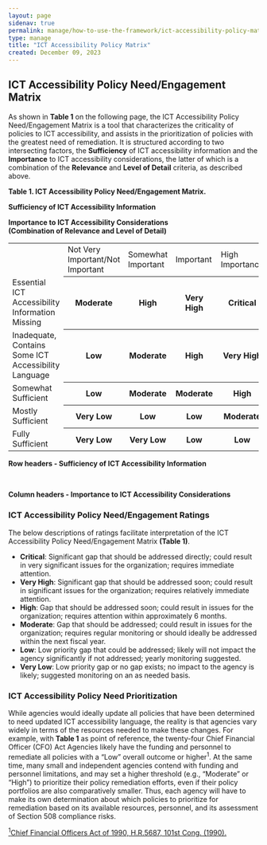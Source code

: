 ```yaml
---
layout: page
sidenav: true
permalink: manage/how-to-use-the-framework/ict-accessibility-policy-matrix/
type: manage
title: "ICT Accessibility Policy Matrix"
created: December 09, 2023
---
```

<h2 id="standards">
  ICT Accessibility Policy Need/Engagement Matrix
</h2>
As shown in <b>Table 1</b> on the following page, the ICT Accessibility Policy Need/Engagement Matrix is a tool that characterizes the criticality of policies to ICT accessibility, and assists in the prioritization of policies with the greatest need of remediation. It is structured according to two intersecting factors, the <b>Sufficiency</b> of ICT accessibility information and the <b>Importance</b> to ICT accessibility considerations, the latter of which is a combination of the <b>Relevance</b> and <b>Level of Detail</b> criteria, as described above.
<p class="table-heading"><b>Table 1. ICT Accessibility Policy Need/Engagement Matrix.</b></p>
<div class="table-it">
    <div class="column-text">
        <p class="table-heading">
            <b>Sufficiency of ICT Accessibility Information</b>
        </p>
    </div>
    <div class="column-table">
        <p class="table-heading center">
            <b>Importance to ICT Accessibility Considerations<br>(Combination of Relevance and Level of Detail)</b>
        </p>
        <table id="table2-it">
            <tr>
                <td></td>
                <td>Not Very Important/Not Important</td>
                <td>Somewhat Important</td>
                <td>Important</td>
                <td>High Importance</td>
                <td>Very High Importance</td>
            </tr>
            <tr>
                <td>Essential ICT Accessibility Information Missing</td>
                <th class="m">Moderate</th>
                <th class="h">High</th>
                <th class="vh">Very High</th>
                <th class="c">Critical</th>
                <th class="c">Critical</th>
            </tr>
            <tr>
                <td>Inadequate, Contains Some ICT Accessibility Language</td>
                <th class="l">Low</th>
                <th class="m">Moderate</th>
                <th class="h">High</th>
                <th class="vh">Very High</th>
                <th class="c">Critical</th>
            </tr>
            <tr>
                <td>Somewhat Sufficient</td>
                <th class="l">Low</th>
                <th class="m">Moderate</th>
                <th class="m">Moderate</th>
                <th class="h">High</th>
                <th class="vh">Very High</th>
            </tr>
            <tr>
                <td>Mostly Sufficient</td>
                <th class="vl">Very Low</th>
                <th class="l">Low</th>
                <th class="l">Low</th>
                <th class="m">Moderate</th>
                <th class="m">Moderate</th>
            </tr>
            <tr>
                <td>Fully Sufficient</td>
                <th class="vl">Very Low</th>
                <th class="vl">Very Low</th>
                <th class="l">Low</th>
                <th class="l">Low</th>
                <th class="m">Moderate</th>
            </tr>
        </table>
        <p class="table-heading table-heading-mobile">
            <b>Row headers - Sufficiency of ICT Accessibility Information</b>
        </p>
        <br>
        <p class="table-heading table-heading-mobile">
            <b>Column headers - Importance to ICT Accessibility Considerations</b>
        </p>
    </div>
</div>

<h3 id="standards" class="subheading">
  ICT Accessibility Policy Need/Engagement Ratings
</h3>
The below descriptions of ratings facilitate interpretation of the ICT Accessibility Policy Need/Engagement Matrix <b>(Table 1)</b>.

<ul>
    <li><b>Critical</b>: Significant gap that should be addressed directly; could result in very significant issues for the organization; requires immediate attention.
    </li>
    <li><b>Very High</b>: Significant gap that should be addressed soon; could result in significant issues for the organization; requires relatively immediate attention.
    </li>
    <li><b>High</b>: Gap that should be addressed soon; could result in issues for the organization; requires attention within approximately 6 months.
    </li>
    <li><b>Moderate</b>: Gap that should be addressed; could result in issues for the organization; requires regular monitoring or should ideally be addressed within the next fiscal year.
    </li>
    <li><b>Low</b>: Low priority gap that could be addressed; likely will not impact the agency significantly if not addressed; yearly monitoring suggested.
    </li>
    <li><b>Very Low</b>: Low priority gap or no gap exists; no impact to the agency is likely; suggested monitoring on an as needed basis.
    </li>
</ul>
<h3 id="standards" class="subheading">
  ICT Accessibility Policy Need Prioritization
</h3>
While agencies would ideally update all policies that have been determined to need updated ICT accessibility language, the reality is that agencies vary widely in terms of the resources needed to make these changes. For example, with <b>Table 1</b> as point of reference, the twenty-four Chief Financial Officer (CFO) Act Agencies likely have the funding and personnel to remediate all policies with a “Low” overall outcome or higher<sup>1</sup>. At the same time, many small and independent agencies contend with funding and personnel limitations, and may set a higher threshold (e.g., “Moderate” or “High”) to prioritize their policy remediation efforts, even if their policy portfolios are also comparatively smaller. Thus, each agency will have to make its own determination about which policies to prioritize for remediation based on its available resources, personnel, and its assessment of Section 508 compliance risks.

<a class="hover-large" href="https://www.congress.gov/bill/101st-congress/house-bill/5687/text"><sup>1</sup>Chief Financial Officers Act of 1990, H.R.5687, 101st Cong. (1990).</a>